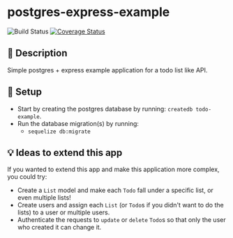 # postgres-express-example

![Build Status](https://travis-ci.org/Scoutski/postgres-express-example.svg?branch=master) [![Coverage Status](https://coveralls.io/repos/github/Scoutski/postgres-express-example/badge.svg?branch=master)](https://coveralls.io/github/Scoutski/postgres-express-example?branch=master)

## :orange_book: Description

Simple postgres + express example application for a todo list like API.

## :wrench: Setup

- Start by creating the postgres database by running: `createdb todo-example`.
- Run the database migration(s) by running:
  - `sequelize db:migrate`

## :bulb: Ideas to extend this app

If you wanted to extend this app and make this application more complex, you could try:

- Create a `List` model and make each `Todo` fall under a specific list, or even multiple lists!
- Create users and assign each `List` (or `Todo`s if you didn't want to do the lists) to a user or multiple users.
- Authenticate the requests to `update` or `delete` `Todo`s so that only the user who created it can change it.
